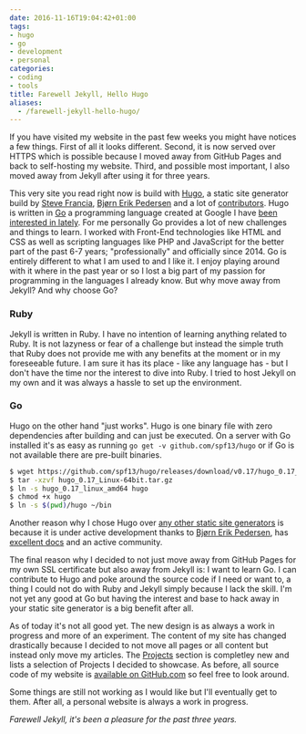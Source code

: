```yaml
---
date: 2016-11-16T19:04:42+01:00
tags:
- hugo
- go
- development
- personal
categories:
- coding
- tools
title: Farewell Jekyll, Hello Hugo
aliases:
  - /farewell-jekyll-hello-hugo/
---
```


If you have visited my website in the past few weeks you might have notices a few things. First of all it looks different. Second, it is now served over HTTPS which is possible because I moved away from GitHub Pages and back to self-hosting my website. Third, and possible most important, I also moved away from Jekyll after using it for three years.

This very site you read right now is build with [Hugo](http://gohugo.io), a static site generator build by [Steve Francia](http://spf13.com/), [Bjørn Erik Pedersen](https://github.com/bep) and a lot of [contributors](https://github.com/spf13/hugo/graphs/contributors). Hugo is written in [Go](https://golang.org/) a programming language created at Google I have [been interested in lately](https://github.com/kevingimbel?language=go&tab=repositories).
For me personally Go provides a lot of new challenges and things to learn. I worked with Front-End technologies like HTML and CSS as well as scripting languages like PHP and JavaScript for the better part of the past 6-7 years; "professionally" and officially since 2014. Go is entirely different to what I am used to and I like it. I enjoy playing around with it where in the past year or so I lost a big part of my passion for programming in the languages I already know. But why move away from Jekyll? And why choose Go?

### Ruby

Jekyll is written in Ruby. I have no intention of learning anything related to Ruby. It is not lazyness or fear of a challenge but instead the simple truth that Ruby does not provide me with any benefits at the moment or in my foreseeable future. I am sure it has its place - like any language has - but I don't have the time nor the interest to dive into Ruby. I tried to host Jekyll on my own and it was always a hassle to set up the environment.

### Go

Hugo on the other hand "just works". Hugo is one binary file with zero dependencies after building and can just be executed. On a server with Go installed it's as easy as running `go get -v github.com/spf13/hugo` or if Go is not available there are pre-built binaries.

```bash
$ wget https://github.com/spf13/hugo/releases/download/v0.17/hugo_0.17_Linux-64bit.tar.gz
$ tar -xzvf hugo_0.17_Linux-64bit.tar.gz
$ ln -s hugo_0.17_linux_amd64 hugo
$ chmod +x hugo
$ ln -s $(pwd)/hugo ~/bin
```

Another reason why I chose Hugo over [any other static site generators](https://www.staticgen.com/) is because it is under active development thanks to [Bjørn Erik Pedersen](https://github.com/bep), has [excellent docs](https://gohugo.io/overview/introduction/) and an active community.

The final reason why I decided to not just move away from GitHub Pages for my own SSL certificate but also away from Jekyll is: I want to learn Go. I can contribute to Hugo and poke around the source code if I need or want to, a thing I could not do with Ruby and Jekyll simply because I lack the skill. I'm not yet any good at Go but having the interest and base to hack away in your static site generator is a big benefit after all.

As of today it's not all good yet. The new design is as always a work in progress and more of an experiment. The content of my site has changed drastically because I decided to not move all pages or all content but instead only move my articles. The [Projects](/projects/) section is completley new and lists a selection of Projects I decided to showcase. As before, all source code of my website is [available on GitHub.com](https://github.com/kevingimbel/kevingimbel.com) so feel free to look around.

Some things are still not working as I would like but I'll eventually get to them. After all, a personal website is always a work in progress.

_Farewell Jekyll, it's been a pleasure for the past three years._
